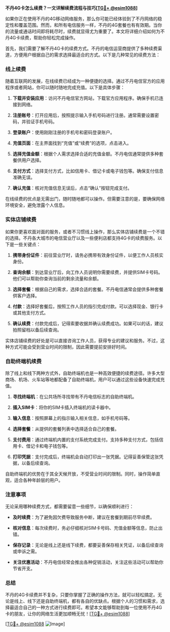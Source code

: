 **不丹4G卡怎么续费？一文详解续费流程与技巧[[TG💪+ @esim1088](https://t.me/s/esim1088)]**

如果你正在使用不丹的4G移动网络服务，那么你可能已经体验到了不丹网络的稳定性和覆盖范围。然而，和所有电信服务一样，不丹的4G套餐也有有效期。当你的流量或通话时间即将耗尽时，续费就显得尤为重要了。本文将详细介绍如何为不丹4G卡续费，帮助你轻松完成操作。

首先，我们需要了解不丹4G卡的续费方式。不丹的电信运营商提供了多种续费渠道，方便用户根据自己的需求选择最适合的方式。以下是几种常见的续费方法：

### 线上续费

随着互联网的发展，在线续费已经成为一种便捷的选择。通过不丹电信官方的应用程序或者网站，你可以随时随地完成充值。以下是具体步骤：

1. **下载并安装应用**：访问不丹电信官方网站，下载官方应用程序。确保手机已连接到网络。
   
2. **注册账号**：打开应用后，按照提示输入手机号码进行注册。通常需要设置密码，并验证手机号码。

3. **登录账户**：使用刚刚注册的手机号和密码登录账户。

4. **充值页面**：在主界面找到“充值”或“续费”的选项，点击进入。

5. **选择充值金额**：根据个人需求选择合适的充值金额。不丹电信通常提供多种套餐供用户选择。

6. **支付方式**：选择支付方式，比如信用卡、借记卡或电子钱包等。确保支付信息准确无误。

7. **确认充值**：核对充值信息无误后，点击“确认”按钮完成支付。

在线续费的优点是无需出门，随时随地都可以操作。但需要注意的是，要确保网络环境安全，避免泄露个人信息。

### 实体店铺续费

如果你更喜欢面对面的服务，或者不习惯线上操作，那么实体店铺续费是一个不错的选择。不丹各大城市的电信营业厅以及一些便利店都支持4G卡的续费服务。以下是一些关键点：

1. **携带身份证件**：前往营业厅时，请务必携带有效身份证件，以便工作人员核实身份。

2. **查询余额**：到达营业厅后，向工作人员说明你需要续费，并提供SIM卡号码。他们可以帮助你查询当前的剩余流量和余额。

3. **选择套餐**：根据自己的需求，选择合适的套餐。不丹电信通常会提供多种套餐供客户选择。

4. **付款**：选择好套餐后，按照工作人员的指引完成付款。可以选择现金、银行卡或其他支付方式。

5. **确认续费**：付款完成后，记得索要收据并确认续费成功。如果可以的话，建议拍照留档以备后续查询。

实体店铺续费的好处是可以直接咨询工作人员，获得专业的建议和服务。不过，这种方式可能会受到营业时间的限制，因此需要提前安排好时间。

### 自助终端机续费

除了线上和线下两种方式外，自助终端机也是一种高效便捷的续费途径。许多大型商场、机场、火车站等地都配备了自助终端机，用户可以通过这些设备快速完成充值。

1. **寻找终端机**：在公共场所寻找带有不丹电信标志的自助终端机。

2. **插入SIM卡**：将你的SIM卡插入终端机的读卡器中。

3. **输入信息**：按照屏幕上的指示输入相关信息，如手机号码等。

4. **选择套餐**：从提供的套餐列表中选择适合自己的套餐。

5. **支付费用**：通过终端机内置的支付系统完成支付。支持多种支付方式，包括信用卡、借记卡和电子钱包等。

6. **打印凭据**：支付完成后，终端机会自动打印出一张凭据。记得妥善保管这张凭据，以备后续查询。

自助终端机的优势在于其全天候开放，不受营业时间的限制。同时，操作简单直观，适合各种年龄层的用户。

### 注意事项

无论采用哪种续费方式，都需要留意一些细节，以确保顺利进行：

- **及时续费**：为了避免因欠费导致服务中断，建议在套餐到期前尽早续费。
  
- **核对信息**：每次续费时，务必仔细核对SIM卡号码、充值金额等信息，防止出错。

- **保存记录**：无论是线上还是线下续费，都要妥善保存相关凭证，以备后续查询或申诉之需。

- **关注优惠活动**：不丹电信经常会推出各种促销活动，关注这些活动可以帮助你节省开支。

### 总结

不丹的4G卡续费并不复杂，只要你掌握了正确的操作方法，就可以轻松搞定。无论是线上、线下还是自助终端机，都有各自的优缺点。根据个人的习惯和需求，选择最适合自己的一种方式进行续费即可。希望本文能够帮助到每一位使用不丹4G卡的朋友，让你的网络生活更加顺畅无忧！[[TG💪+ @esim1088](https://t.me/s/esim1088)] 

[[TG💪+ @esim1088](https://t.me/s/esim1088) ![Image](https://i.postimg.cc/4NQfJmqS/Snipaste-2025-05-13-00-14-12.png)]